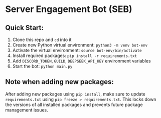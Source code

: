# Server Engagement Bot (SEB)

## Quick Start:

1. Clone this repo and `cd` into it
2. Create new Python virtual environment: `python3 -m venv bot-env`
3. Activate the virtual environment: `source bot-env/bin/activate`
4. Install required packages: `pip install -r requirements.txt`
5. Add `DISCORD_TOKEN`, `GUILD`, `DEEPSEEK_API_KEY` environment variables
6. Start the bot: `python main.py`

## Note when adding new packages:

After adding new packages using `pip install`, make sure to update `requirements.txt` using
`pip freeze > requirements.txt`. This locks down the versions of all installed packages
and prevents future package management issues.
